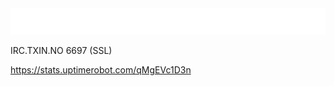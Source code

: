 <img src="https://github.com/thexnetircnetwork/thexnetircnetwork.github.io/blob/main/content/txin.logo.png?raw=true">

IRC.TXIN.NO 6697 (SSL)

https://stats.uptimerobot.com/qMgEVc1D3n
